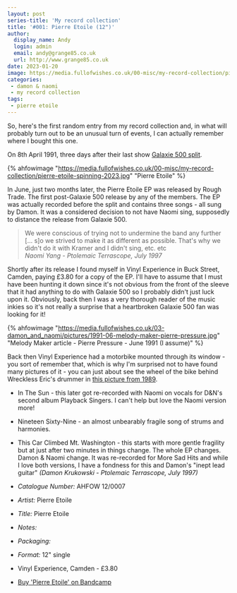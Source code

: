 ```yaml
---
layout: post
series-title: 'My record collection'
title: '#001: Pierre Etoile (12")'
author: 
  display_name: Andy
  login: admin
  email: andy@grange85.co.uk
  url: http://www.grange85.co.uk
date: 2023-01-20
image: https://media.fullofwishes.co.uk/00-misc/my-record-collection/pierre-etoile-spinning-2023.jpg
categories:
 - damon & naomi
 - my record collection
tags:
 - pierre etoile
---
```

So, here's the first random entry from my record collection and, in what will probably turn out to be an unusual turn of events, I can actually remember where I bought this one. 

On 8th April 1991, three days after their last show [Galaxie 500 split](/2021/04/05/the-end-of-galaxie-500-30-years-on/). 

{% ahfowimage "https://media.fullofwishes.co.uk/00-misc/my-record-collection/pierre-etoile-spinning-2023.jpg" "Pierre Etoile" %}

In June, just two months later, the Pierre Etoile EP was released by Rough Trade. The first post-Galaxie 500 release by any of the members. The EP was actually recorded before the split and contains three songs - all sung by Damon. It was a considered decision to not have Naomi sing, supposedly to distance the release from Galaxie 500.

> We were conscious of trying not to undermine the band any further [... s]o we strived to make it as different as possible. That's why we didn't do it with Kramer and I didn't sing, etc. etc  
> _Naomi Yang - Ptolemaic Terrascope, July 1997_

Shortly after its release I found myself in Vinyl Experience in Buck Street, Camden, paying £3.80 for a copy of the EP. I'll have to assume that I must have been hunting it down since it's not obvious from the front of the sleeve that it had anything to do with Galaxie 500 so I probably didn't just luck upon it. Obviously, back then I was a very thorough reader of the music inkies so it's not really a surprise that a heartbroken Galaxie 500 fan was looking for it!

{% ahfowimage "https://media.fullofwishes.co.uk/03-damon_and_naomi/pictures/1991-06-melody-maker-pierre-pressure.jpg" "Melody Maker article - Pierre Pressure - June 1991 (I assume)" %}

Back then Vinyl Experience had a motorbike mounted through its window - you sort of remember that, which is why I'm surprised not to have found many pictures of it - you can just about see the wheel of the bike behind Wreckless Eric's drummer in [this picture from 1989](https://www.flickr.com/photos/nickhi/2951539479/sizes/h/).

 - In The Sun - this later got re-recorded with Naomi on vocals for D&N's second album Playback Singers. I can't help but love the Naomi version more!
 - Nineteen Sixty-Nine - an almost unbearably fragile song of strums and harmonies.
 - This Car Climbed Mt. Washington - this starts with more gentle fragility but at just after two minutes in things change. The whole EP changes. Damon & Naomi change. It was re-recorded for More Sad Hits and while I love both versions, I have a fondness for this and Damon's "inept lead guitar" _(Damon Krukowski - Ptolemaic Terrascope, July 1997)_

 - *Catalogue Number:* AHFOW 12/0007 
 - *Artist:* Pierre Etoile
 - *Title:* Pierre Etoile
 - *Notes:* 
 - *Packaging:* 
 - *Format:* 12" single
 - Vinyl Experience, Camden - £3.80
 - [Buy 'Pierre Etoile' on Bandcamp](https://damonandnaomi.bandcamp.com/album/pierre-etoile-ep)
